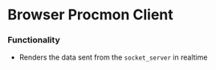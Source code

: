 # Browser Procmon Client

### Functionality
- Renders the data sent from the `socket_server` in realtime
